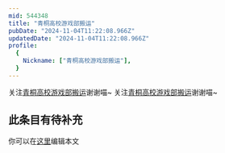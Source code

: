 ```yaml
---
mid: 544348
title: "青桐高校游戏部搬运"
pubDate: "2024-11-04T11:22:08.966Z"
updatedDate: "2024-11-04T11:22:08.966Z"
profile:
  {
    Nickname: ["青桐高校游戏部搬运"],
  }
---
```


关注[青桐高校游戏部搬运](https://space.bilibili.com/544348)谢谢喵~ 关注[青桐高校游戏部搬运](https://space.bilibili.com/544348)谢谢喵~

## 此条目有待补充
你可以在[这里](https://github.com/Yuhanawa/VTuber.ICU/edit/master/src/content/v/青桐高校游戏部搬运/index.md)编辑本文
